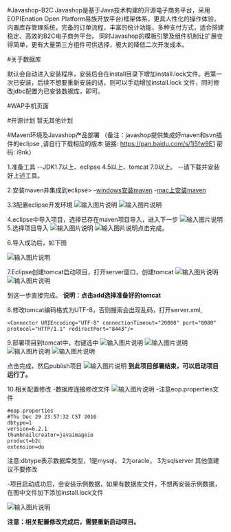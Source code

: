 #Javashop-B2C
Javashop是基于Java技术构建的开源电子商务平台，采用EOP(Enation Open Platform易族开放平台)框架体系，更具人性化的操作体验，内置库存管理系统，完备的订单流程，丰富的统计功能，多种支付方式，适合搭建稳定、高效的B2C电子商务平台。 同时Javashop的模板引擎及组件机制让扩展变得简单，更有大量第三方组件可供选择，极大的降低二次开发成本。

#关于数据库

默认会自动进入安装程序，安装后会在install目录下增加install.lock文件。若第一次已安装，后续不想要重新安装的话，则可以手动增加install.lock 文件，同时修改jdbc配置为已安装数据库，即可。

#WAP手机页面

#开源计划
暂无其他计划

#Maven环境及Javashop产品部署
（备注：javashop提供集成好maven和svn插件的eclipse ,请自行下载相应的版本  链接: https://pan.baidu.com/s/1i5fw9E1 密码: i9nk）

1.准备工具
--JDK1.7以上、eclipse 4.5以上、tomcat 7.0以上。
--请下载并安装好上述工具。

2.安装maven并集成到eclipse> 
-[windows安装maven](http://blog.csdn.net/wang379275614/article/details/43926959)
-[mac上安装maven](https://javashop.kf5.com/hc/kb/article/188302/?from=draft)

3.3配置eclipse开发环境
    ![输入图片说明](https://git.oschina.net/uploads/images/2017/0802/175545_7008597f_1173911.png "图片1.png")
    ![输入图片说明](https://git.oschina.net/uploads/images/2017/0802/175616_b2c5f104_1173911.png "图片2.png")

4.eclipse中导入项目，选择已存在maven项目导入，进入下一步
![输入图片说明](https://git.oschina.net/uploads/images/2017/0802/175742_b76b4d3c_1173911.png "图片3.png")
5.选择项目导入
![输入图片说明](https://git.oschina.net/uploads/images/2017/0802/180520_aade18e8_1173911.png "图片4.png")
![输入图片说明](https://git.oschina.net/uploads/images/2017/0802/180558_1254845a_1173911.png "图片5.png")点击完成。

6.导入成功后，如下图

![输入图片说明](https://git.oschina.net/uploads/images/2017/0802/180710_6b4e1542_1173911.png "图片6.png")

7.Eclipse创建tomcat启动项目，打开server窗口，创建tomcat
![输入图片说明](https://git.oschina.net/uploads/images/2017/0802/180823_9168cece_1173911.png "图片7.png")
![输入图片说明](https://git.oschina.net/uploads/images/2017/0802/180914_58bc2dba_1173911.png "图片8.png")

到这一步直接完成。
 **说明：点击add选择准备好的tomcat** 

8.修改tomcat编码格式为UTF-8，否则搜索会出现乱码，打开server.xml,
```
<Connector URIEncoding="UTF-8" connectionTimeout="20000" port="8080" protocol="HTTP/1.1" redirectPort="8443"/>

```

9.部署项目到tomcat中，右键选中
![输入图片说明](https://git.oschina.net/uploads/images/2017/0802/181132_616d0bea_1173911.png "图片9.png")
![输入图片说明](https://git.oschina.net/uploads/images/2017/0802/181156_6beba6bb_1173911.png "图片10.png")
![输入图片说明](https://git.oschina.net/uploads/images/2017/0802/181223_9ca8f384_1173911.png "图片11.png")
![输入图片说明](https://git.oschina.net/uploads/images/2017/0802/181247_de701f34_1173911.png "图片12.png")

点击完成，然后publish项目
![输入图片说明](https://git.oschina.net/uploads/images/2017/0802/181324_e182cd58_1173911.png "图片13.png")
 **到此项目部署结束，可以启动项目运行了。** 

10.相关配置修改 
-数据库连接修改文件
![输入图片说明](https://git.oschina.net/uploads/images/2017/0802/181516_e63e8555_1173911.png "图片14.png")
-注意eop.properties文件
```
#eop.properties
#Thu Dec 29 23:57:32 CST 2016
dbtype=1  
version=6.2.1
thumbnailcreator=javaimageio
product=b2c
extension=do

```
注意:dbtype表示数据库类型，1是mysql， 2为oracle， 3为sqlserver
其他值建议不要修改

-项目启动成功后，会安装示例数据，如果有数据库文件，不想再安装示例数据，在图中文件加下添加install.lock文件

![输入图片说明](https://git.oschina.net/uploads/images/2017/0802/181706_41d83bf2_1173911.png "图片15.png")

 **注意：相关配置修改完成后，需要重新启动项目。** 





















